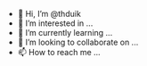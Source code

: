 - 👋 Hi, I’m @thduik
- 👀 I’m interested in ...
- 🌱 I’m currently learning ...
- 💞️ I’m looking to collaborate on ...
- 📫 How to reach me ...

<!---
thduik/thduik is a ✨ special ✨ repository because its `README.md` (this file) appears on your GitHub profile.
You can click the Preview link to take a look at your changes.
--->
